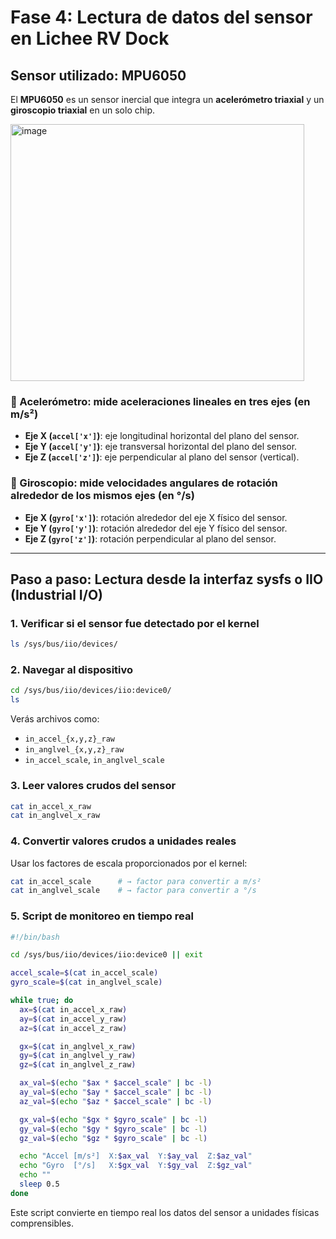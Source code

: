 
# Fase 4: Lectura de datos del sensor en Lichee RV Dock

## Sensor utilizado: MPU6050

El **MPU6050** es un sensor inercial que integra un **acelerómetro triaxial** y un **giroscopio triaxial** en un solo chip.

<img width="470" height="411" alt="image" src="https://github.com/user-attachments/assets/3c29f155-7355-4b8b-b1a0-80bf58265590" />


### 📌 Acelerómetro: mide aceleraciones lineales en tres ejes (en m/s²)

- **Eje X (`accel['x']`)**: eje longitudinal horizontal del plano del sensor.
- **Eje Y (`accel['y']`)**: eje transversal horizontal del plano del sensor.
- **Eje Z (`accel['z']`)**: eje perpendicular al plano del sensor (vertical).

### 📌 Giroscopio: mide velocidades angulares de rotación alrededor de los mismos ejes (en °/s)

- **Eje X (`gyro['x']`)**: rotación alrededor del eje X físico del sensor.
- **Eje Y (`gyro['y']`)**: rotación alrededor del eje Y físico del sensor.
- **Eje Z (`gyro['z']`)**: rotación perpendicular al plano del sensor.

---

## Paso a paso: Lectura desde la interfaz sysfs o IIO (Industrial I/O)

### 1. Verificar si el sensor fue detectado por el kernel

```bash
ls /sys/bus/iio/devices/
```

### 2. Navegar al dispositivo

```bash
cd /sys/bus/iio/devices/iio:device0/
ls
```

Verás archivos como:

- `in_accel_{x,y,z}_raw`
- `in_anglvel_{x,y,z}_raw`
- `in_accel_scale`, `in_anglvel_scale`

### 3. Leer valores crudos del sensor

```bash
cat in_accel_x_raw
cat in_anglvel_x_raw
```

### 4. Convertir valores crudos a unidades reales

Usar los factores de escala proporcionados por el kernel:

```bash
cat in_accel_scale      # → factor para convertir a m/s²
cat in_anglvel_scale    # → factor para convertir a °/s
```

### 5. Script de monitoreo en tiempo real

```bash
#!/bin/bash

cd /sys/bus/iio/devices/iio:device0 || exit

accel_scale=$(cat in_accel_scale)
gyro_scale=$(cat in_anglvel_scale)

while true; do
  ax=$(cat in_accel_x_raw)
  ay=$(cat in_accel_y_raw)
  az=$(cat in_accel_z_raw)

  gx=$(cat in_anglvel_x_raw)
  gy=$(cat in_anglvel_y_raw)
  gz=$(cat in_anglvel_z_raw)

  ax_val=$(echo "$ax * $accel_scale" | bc -l)
  ay_val=$(echo "$ay * $accel_scale" | bc -l)
  az_val=$(echo "$az * $accel_scale" | bc -l)

  gx_val=$(echo "$gx * $gyro_scale" | bc -l)
  gy_val=$(echo "$gy * $gyro_scale" | bc -l)
  gz_val=$(echo "$gz * $gyro_scale" | bc -l)

  echo "Accel [m/s²]  X:$ax_val  Y:$ay_val  Z:$az_val"
  echo "Gyro  [°/s]   X:$gx_val  Y:$gy_val  Z:$gz_val"
  echo ""
  sleep 0.5
done
```

Este script convierte en tiempo real los datos del sensor a unidades físicas comprensibles.
